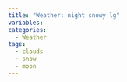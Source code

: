 ```yaml
---
title: "Weather: night snowy lg"
variables:
categories:
  - Weather
tags:
  - clouds
  - snow
  - moon
---
```

